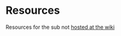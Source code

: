Resources
=========

Resources for the sub not [hosted at the wiki](http://www.reddit.com/r/unixporn/wiki/confdex)